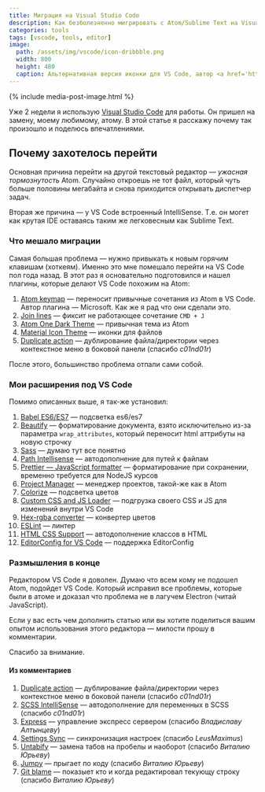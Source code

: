 ```yaml
---
title: Миграция на Visual Studio Code
description: Как безболезненно мигрировать с Atom/Sublime Text на Visual Studio Code
categories: tools
tags: [vscode, tools, editor]
image:
  path: /assets/img/vscode/icon-dribbble.png
  width: 800
  height: 480
  caption: Альтернативная версия иконки для VS Code, автор <a href='https://dribbble.com/shots/2436746-Visual-Studio-Code-replacement-icon'>James Gilyead</a>
---
```


{% include media-post-image.html %}

Уже 2 недели я использую [Visual Studio Code](https://code.visualstudio.com/) для работы. Он пришел на замену, моему любимому, атому. В этой статье я расскажу почему так произошло и поделюсь впечатлениями.

## Почему захотелось перейти

Основная причина перейти на другой текстовый редактор &mdash; _ужасная тормознутость_ Atom. Случайно откроешь не тот файл, который чуть больше половины мегабайта и снова приходится открывать диспетчер задач.

Вторая же причина &mdash; у VS Code встроенный IntelliSense. Т.е. он могет как крутая IDE оставаясь таким же легковесным как Sublime Text.

### Что мешало миграции

Самая большая проблема &mdash; нужно привыкать к новым горячим клавишам (хоткеям). Именно это мне помешало перейти на VS Code пол года назад. В этот раз я основательно подготовился и нашел плагины, которые делают VS Code похожим на Atom:

1. [Atom keymap][1] &mdash; переносит привычные сочетания из Atom в VS Code. Автор плагина &mdash; Microsoft. Как же я рад что они сделали это.
1. [Join lines][2] &mdash; фиксит не работающее сочетание `CMD + J`
1. [Atom One Dark Theme][3] &mdash; привычная тема из Atom
1. [Material Icon Theme][4] &mdash; иконки для файлов
1. [Duplicate action][17] &mdash; дублирование файла/директории через контекстное меню в боковой панели (спасибо _c01nd01r_)

После этого, большинство проблема отпали сами собой.

### Мои расширения под VS Code

Помимо описанных выше, я так-же установил:

1. [Babel ES6/ES7][14] &mdash; подсветка es6/es7
1. [Beautify][5] &mdash; форматирование документа, взято исключительно из-за параметра `wrap_attributes`, который переносит html аттрибуты на новую строчку
1. [Sass][15] &mdash; думаю тут все понятно
1. [Path Intellisense][6] &mdash; автодополнение для путей к файлам
1. [Prettier &mdash; JavaScript formatter][7] &mdash; форматирование при сохранении, временно требуется для NodeJS курсов
1. [Project Manager][8] &mdash; менеджер проектов, такой-же как в Atom
1. [Colorize][9] &mdash; подсветка цветов
1. [Custom CSS and JS Loader][10] &mdash; подгрузка своего CSS и JS для изменений внутри VS Code
1. [Hex-rgba converter][11] &mdash; конвертер цветов
1. [ESLint][12] &mdash; линтер
1. [HTML CSS Support][13] &mdash; автодополнение классов в HTML
1. [EditorConfig for VS Code][16] &mdash; поддержка EditorConfig

### Размышления в конце

Редактором VS Code я доволен. Думаю что всем кому не подошел Atom, подойдет VS Code. Который исправил все проблемы, которые были в атоме и доказал что проблема не в лагучем Electron (читай JavaScript).

Если у вас есть чем дополнить статью или вы хотите поделиться вашим опытом использования этого редактора &mdash; милости прошу в комментарии.

Спасибо за внимание.

#### Из комментариев

1. [Duplicate action][17] &mdash; дублирование файла/директории через контекстное меню в боковой панели (спасибо _c01nd01r_)
1. [SCSS IntelliSense][18] &mdash; автодополнение для переменных в SCSS (спасибо _c01nd01r_)
1. [Express][19] &mdash; управление экспресс сервером (спасибо _Владиславу Алтынцеву_)
1. [Settings Sync][20] &mdash; синхронизация настроек (спасибо _LeusMaximus_)
1. [Untabify][21] &mdash; замена табов на пробелы и наоборот (спасибо _Виталию Юрьеву_)
1. [Jumpy][22] &mdash; прыгает по коду (спасибо _Виталию Юрьеву_)
1. [Git blame][23] &mdash; показыет кто и когда редактировал текующу строку (спасибо _Виталию Юрьеву_)

[1]: https://marketplace.visualstudio.com/items?itemName=ms-vscode.atom-keybindings
[2]: https://marketplace.visualstudio.com/items?itemName=wmaurer.join-lines
[3]: https://marketplace.visualstudio.com/items?itemName=akamud.vscode-theme-onedark
[4]: https://marketplace.visualstudio.com/items?itemName=PKief.material-icon-theme
[5]: https://marketplace.visualstudio.com/items?itemName=HookyQR.beautify
[6]: https://marketplace.visualstudio.com/items?itemName=christian-kohler.path-intellisense
[7]: https://marketplace.visualstudio.com/items?itemName=esbenp.prettier-vscode
[8]: https://marketplace.visualstudio.com/items?itemName=alefragnani.project-manager
[9]: https://marketplace.visualstudio.com/items?itemName=kamikillerto.vscode-colorize
[10]: https://marketplace.visualstudio.com/items?itemName=be5invis.vscode-custom-css
[11]: https://marketplace.visualstudio.com/items?itemName=medzhidov.hex-rgba-converter
[12]: https://marketplace.visualstudio.com/items?itemName=dbaeumer.vscode-eslint
[13]: https://marketplace.visualstudio.com/items?itemName=ecmel.vscode-html-css
[14]: https://marketplace.visualstudio.com/items?itemName=dzannotti.vscode-babel-coloring
[15]: https://marketplace.visualstudio.com/items?itemName=robinbentley.sass-indented
[16]: https://marketplace.visualstudio.com/items?itemName=EditorConfig.EditorConfig
[17]: https://marketplace.visualstudio.com/items?itemName=mrmlnc.vscode-duplicate
[18]: https://marketplace.visualstudio.com/items?itemName=mrmlnc.vscode-scss
[19]: https://marketplace.visualstudio.com/items?itemName=Compulim.vscode-express
[20]: https://marketplace.visualstudio.com/items?itemName=Shan.code-settings-sync
[21]: https://marketplace.visualstudio.com/items?itemName=ilich8086.Untabify
[22]: https://marketplace.visualstudio.com/items?itemName=wmaurer.vscode-jumpy
[23]: https://marketplace.visualstudio.com/items?itemName=waderyan.gitblame
